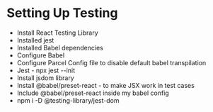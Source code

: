 # Setting Up Testing
  - Install React Testing Library
  - Installed jest
  - Installed Babel dependencies
  - Configure Babel
  - Configure Parcel Config file to disable default babel transpilation
  - Jest - npx jest --init
  - Install jsdom library
  - Install @babel/preset-react - to make JSX work in test cases
  - Include @babel/preset-react inside my babel config
  - npm i -D @testing-library/jest-dom 
